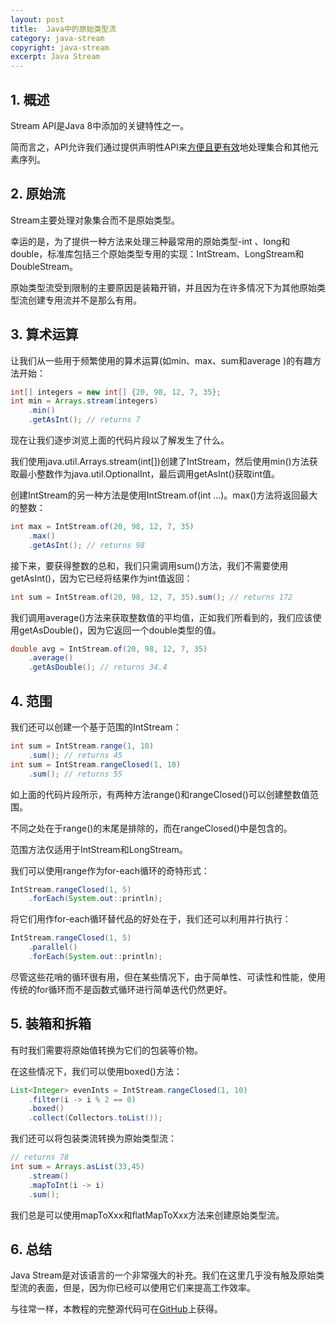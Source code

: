 ```yaml
---
layout: post
title:  Java中的原始类型流
category: java-stream
copyright: java-stream
excerpt: Java Stream
---
```


## 1. 概述

Stream API是Java 8中添加的关键特性之一。

简而言之，API允许我们通过提供声明性API来[方便且更有效](https://www.baeldung.com/java-8-streams)地处理集合和其他元素序列。

## 2. 原始流

Stream主要处理对象集合而不是原始类型。

幸运的是，为了提供一种方法来处理三种最常用的原始类型-int 、long和double，标准库包括三个原始类型专用的实现：IntStream、LongStream和DoubleStream。

原始类型流受到限制的主要原因是装箱开销，并且因为在许多情况下为其他原始类型流创建专用流并不是那么有用。

## 3. 算术运算

让我们从一些用于频繁使用的算术运算(如min、max、sum和average )的有趣方法开始：

```java
int[] integers = new int[] {20, 98, 12, 7, 35};
int min = Arrays.stream(integers)
    .min()
    .getAsInt(); // returns 7
```

现在让我们逐步浏览上面的代码片段以了解发生了什么。

我们使用java.util.Arrays.stream(int[])创建了IntStream，然后使用min()方法获取最小整数作为java.util.OptionalInt，最后调用getAsInt()获取int值。

创建IntStream的另一种方法是使用IntStream.of(int ...)。max()方法将返回最大的整数：

```java
int max = IntStream.of(20, 98, 12, 7, 35)
    .max()
    .getAsInt(); // returns 98
```

接下来，要获得整数的总和，我们只需调用sum()方法，我们不需要使用getAsInt()，因为它已经将结果作为int值返回：

```java
int sum = IntStream.of(20, 98, 12, 7, 35).sum(); // returns 172
```

我们调用average()方法来获取整数值的平均值，正如我们所看到的，我们应该使用getAsDouble()，因为它返回一个double类型的值。

```java
double avg = IntStream.of(20, 98, 12, 7, 35)
    .average()
    .getAsDouble(); // returns 34.4
```

## 4. 范围

我们还可以创建一个基于范围的IntStream：

```java
int sum = IntStream.range(1, 10)
    .sum(); // returns 45
int sum = IntStream.rangeClosed(1, 10)
    .sum(); // returns 55
```

如上面的代码片段所示，有两种方法range()和rangeClosed()可以创建整数值范围。

不同之处在于range()的末尾是排除的，而在rangeClosed()中是包含的。

范围方法仅适用于IntStream和LongStream。

我们可以使用range作为for-each循环的奇特形式：

```java
IntStream.rangeClosed(1, 5)
    .forEach(System.out::println);
```

将它们用作for-each循环替代品的好处在于，我们还可以利用并行执行：

```java
IntStream.rangeClosed(1, 5)
    .parallel()
    .forEach(System.out::println);
```

尽管这些花哨的循环很有用，但在某些情况下，由于简单性、可读性和性能，使用传统的for循环而不是函数式循环进行简单迭代仍然更好。

## 5. 装箱和拆箱

有时我们需要将原始值转换为它们的包装等价物。

在这些情况下，我们可以使用boxed()方法：

```java
List<Integer> evenInts = IntStream.rangeClosed(1, 10)
    .filter(i -> i % 2 == 0)
    .boxed()
    .collect(Collectors.toList());
```

我们还可以将包装类流转换为原始类型流：

```java
// returns 78
int sum = Arrays.asList(33,45)
    .stream()
    .mapToInt(i -> i)
    .sum();
```

我们总是可以使用mapToXxx和flatMapToXxx方法来创建原始类型流。

## 6. 总结

Java Stream是对该语言的一个非常强大的补充。我们在这里几乎没有触及原始类型流的表面，但是，因为你已经可以使用它们来提高工作效率。

与往常一样，本教程的完整源代码可在[GitHub](https://github.com/tuyucheng7/taketoday-tutorial4j/tree/master/java-core-modules/java-streams-3)上获得。
